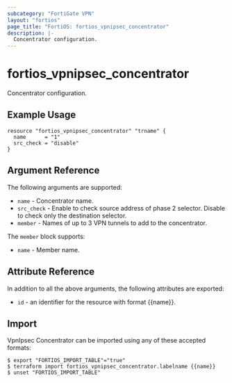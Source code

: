 ```yaml
---
subcategory: "FortiGate VPN"
layout: "fortios"
page_title: "FortiOS: fortios_vpnipsec_concentrator"
description: |-
  Concentrator configuration.
---
```


# fortios_vpnipsec_concentrator
Concentrator configuration.

## Example Usage

```hcl
resource "fortios_vpnipsec_concentrator" "trname" {
  name      = "1"
  src_check = "disable"
}
```

## Argument Reference

The following arguments are supported:

* `name` - Concentrator name.
* `src_check` - Enable to check source address of phase 2 selector. Disable to check only the destination selector.
* `member` - Names of up to 3 VPN tunnels to add to the concentrator.

The `member` block supports:

* `name` - Member name.


## Attribute Reference

In addition to all the above arguments, the following attributes are exported:
* `id` - an identifier for the resource with format {{name}}.

## Import

VpnIpsec Concentrator can be imported using any of these accepted formats:
```
$ export "FORTIOS_IMPORT_TABLE"="true"
$ terraform import fortios_vpnipsec_concentrator.labelname {{name}}
$ unset "FORTIOS_IMPORT_TABLE"
```
